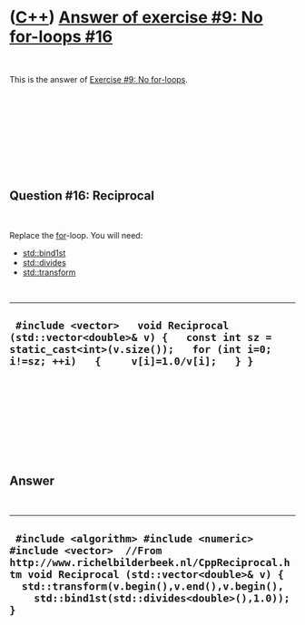 
 

 

 

 

 

([C++](Cpp.md)) [Answer of exercise \#9: No for-loops \#16](CppExerciseNoForLoopsAnswer16.md)
===============================================================================================

 

This is the answer of [Exercise \#9: No
for-loops](CppExerciseNoForLoops.md).

 

 

 

 

 

Question \#16: Reciprocal
-------------------------

 

Replace the [for](CppFor.md)-loop. You will need:

-   [std::bind1st](CppStdBind1st.md)
-   [std::divides](CppStdDivides.md)
-   [std::transform](CppStdTransform.md)

 

  -------------------------------------------------------------------------------------------------------------------------------------------------------------------------
  ` #include <vector>   void Reciprocal (std::vector<double>& v) {   const int sz = static_cast<int>(v.size());   for (int i=0; i!=sz; ++i)   {     v[i]=1.0/v[i];   } }`
  -------------------------------------------------------------------------------------------------------------------------------------------------------------------------

 

 

 

 

 

Answer
------

 

  -----------------------------------------------------------------------------------------------------------------------------------------------------------------------------------------------------------------------------------------------------------------
  ` #include <algorithm> #include <numeric> #include <vector>  //From http://www.richelbilderbeek.nl/CppReciprocal.htm void Reciprocal (std::vector<double>& v) {   std::transform(v.begin(),v.end(),v.begin(),     std::bind1st(std::divides<double>(),1.0)); }`
  -----------------------------------------------------------------------------------------------------------------------------------------------------------------------------------------------------------------------------------------------------------------

 

 

 

 

 

 

